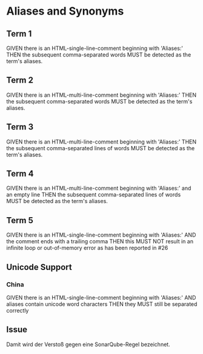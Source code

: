 # Aliases and Synonyms

## Term 1
<!-- Aliases: T1 Alias1, T1-Alias2, T1.Alias3 -->
GIVEN there is an HTML-single-line-comment beginning with 'Aliases:' THEN the
subsequent comma-separated words MUST be detected as the term's aliases.

## Term 2
<!--
Aliases: T2 Alias1, T2-Alias2, T2.Alias3
-->
GIVEN there is an HTML-multi-line-comment beginning with 'Aliases:' THEN the
subsequent comma-separated words MUST be detected as the term's aliases.

## Term 3
<!--
Aliases:
T3 Alias1,
T3-Alias2,
T3.Alias3
-->
GIVEN there is an HTML-multi-line-comment beginning with 'Aliases:' THEN the
subsequent comma-separated lines of words MUST be detected as the term's aliases.

## Term 4
<!--
Aliases:

T4 Alias1,
T4-Alias2,
T4.Alias3
-->
GIVEN there is an HTML-multi-line-comment beginning with 'Aliases:' and an empty
line THEN the subsequent comma-separated lines of words MUST be detected as the
term's aliases.

## Term 5
<!-- Aliases: T5-Alias1, T5-Alias2, -->
GIVEN there is an HTML-single-line-comment beginning with 'Aliases:'
AND the comment ends with a trailing comma
THEN this MUST NOT result in an infinite loop or out-of-memory error
as has been reported in #26


## Unicode Support

### China
<!-- Aliases: 中国zhōngguó, zhōngguó中国, 中zhōngguó国, zhōng中国guó -->
GIVEN there is an HTML-single-line-comment beginning with 'Aliases:'
AND aliases contain unicode word characters
THEN they MUST still be separated correctly

## Issue
<!-- Aliases: Issues -->
Damit wird der Verstoß gegen eine SonarQube-Regel bezeichnet.
